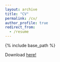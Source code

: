 ```yaml
---
layout: archive
title: "CV"
permalink: /cv/
author_profile: true
redirect_from:
  - /resume
---
```


{% include base_path %}

Download [here!](https://github.com/JohannLac/academic_resume/raw/master/JohannLaconte.pdf)
